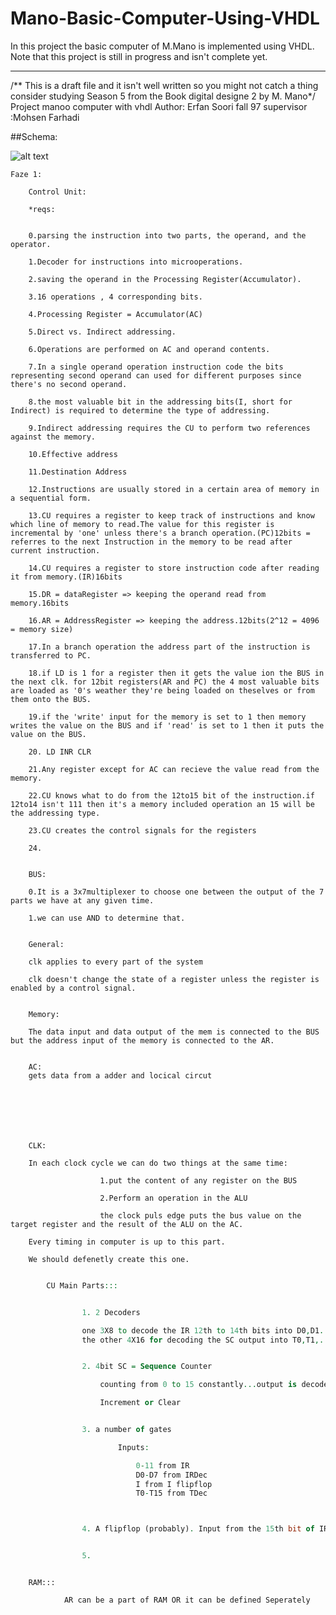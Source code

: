 # Mano-Basic-Computer-Using-VHDL
In this project the basic computer of M.Mano is implemented using VHDL.
Note that this project is still in progress and isn't complete yet.


-----------
/**
This is a draft file and it isn't well written so you might not catch a thing
consider studying Season 5 from the Book digital designe 2 by M. Mano*/
Project manoo computer with vhdl
Author: Erfan Soori
fall 97
supervisor :Mohsen Farhadi


##Schema:

![alt text](https://www.draw.io/?lightbox=1&highlight=0000ff&edit=_blank&layers=1&nav=1&title=Untitled%20Diagram.html#R7V3Zcts4Fv0aV808WIWF2B4dOUmnYmdccdKdzJsi0bYmiuiW6djprx9QJChioRaKIOFI6qqOBZGghHvuuQsugBM8%2FPH8djG6v7tMJvHsBIHJ8wk%2BP0EIyv%2FkP1nLr7yFYpE33C6mk%2BKiVcP19J%2B4aARF6%2BN0Ej9oF6ZJMkun93rjOJnP43GqtY0Wi%2BRJv%2BwmmelPvR%2FdxlbD9Xg0s1v%2Fmk7Su7yVI7pq%2FyOe3t6pJ0Na%2FL5vo%2FH320XyOC%2Bed4LwzfKVf%2FxjpPoqfujD3WiSPFWa8OsTPFwkSZr%2F9eN5GM%2BysVXDlt%2F3pubT8nsv4nm6zQ0kv%2BHnaPZY%2FPRXn6%2BLr5b%2BUsMhv%2BV99uf9IhnHD3JsXz3dTdP4%2Bn40zpqfJAhk22g2vZ3Lt2P57HghG37Gi3QqB%2FWs%2BODHdDLJunz1kAscDEDEiHx%2Fk8zT6%2BJxMPs8XSTfy5HH2RXT2WyYzJLF8gvhN2%2BG8iXbF0k6SqdJ1jtQHeWdR9n728VoMpVfR906T%2BbZ8%2B1RKgYu%2B8bxc6WpGLW3cfIjThe%2F5CXq06iQ4C%2F1XkH8aQUYSHFx1Z2GFl4gtUDpbdn7SlLyj0JYNZKOLMkN5Y9fJNlFn%2BfT1BJiI5GlyX0T%2BcRwQmKmC4SA8s7KlYIyPKLtyAQbMqHclghkLolgjPYXyeXp0%2Fjq8e724vYcvPpEP119OQenEFBLUJej6Vy2lPJqQ1ClbjXQpUybHMrTgkQiTDSJEEEskVDkkAhlxJtAmCWQ89eyLyknDLPfHT1DWnnbt3xubmI6HuvyQU5dmjDxDQCbFSfThTSS%2Bft5ssge1AoFIoAHunwxJQNbwkhpl6ZzoAUWrJGwbdWGs2T8XTa9jefxYpTKEetZqpNRzG%2B2kiod8%2FjbTTsio2rQldVCgjkEBpXaVgXGqDd5cUte0bfMgoHr%2BO%2FHeC5FkrHl41IIByk3iJR3oQSnHAvN24AONVP2rn2xYWiJbXjx3hKQ%2FInyu7y6S3%2FMtEE2fLLqOBdN24vRBYKlFx5PbM8QtWTcpMtn%2BIA8GnBceUFLRpHD1iF%2FEkKWhF6se38qunXwTwlFmnQZscUJCfTl4NdI1DZtH88uayU6zUQ1H82upcVbhrxOyVZUcxW%2F%2FucxnU3nSmQ142yKY5kBoMu%2FslGjuCVNE0jXNIZs%2BotcfmQEvVktbFuts4%2BncJkFmKYPlkxWfAQ3y2HL8W5lbJVDrFiMQpdPECFsD6%2ByOO2PLsHW6J5%2F7GRM1zjP8eghbckRMwIjKQWHsXBlD6g3a0FsQMswaJYWY3SSpdsURdO%2FH5N8KDBYvqpN9Db7951UBqo6kN8o7yP%2FbD9BmhIbLcbFW0m8ljF5JV6DM%2BL00MBIQJWl0CKuZcbOSwQMo20jYG9yVj1rcjbkEc8nZ1keNbP3s9HDw3S8zoXLMj4ERsBloXVjHzlyRerO%2BHmafsn9BsSL91%2Bz5w0AxsX7q3gxlcOQ%2BR9L7ZSCWfxSNxHV8DVvAEg1mLfVCvYheVyM43Wjp7QkHS1u43TdlSrzE0%2B0ZLMNlQoUiAMJqm0RzyQx%2FdRT1C54FE%2B4SqZLrVVIpJGGROm86F3kv724C1VyxmZHRHeMiDCSZ%2FnQWB0t0Vr%2B7H0AbAce7z6ekFfyB5FzC8rBxR9tWW5MdKcIMUdM6PJPsT9qsQMOPbeGn%2FnLTq21YRK4kTRz%2BlvYZRQgQN5EZ08otGgVHFbAUIgKk%2Bs8vsZi1ApjMzkrpAZCzjTSMYGUU74rOVNidmSwvHdytiPUnJwjSc6n%2BZ%2FooHiaQEMkEXUlyV3o8pcaYnZ81a26l84eqbp6TZR9s88WmrIjHRClQdhZ2Q3WoF0rO7OVvS%2BjwSyrsYIY6wBjLzYuENRAowmibdEIgUF0mHQNR3uuPTc4sLQ94KBMDzdCBBzxAEyPnWc6l5KZZDLK%2FmAHJSISsYFpDrBrTpY75mQjbxMN3It%2FgMd8R%2F8ADgCIKuydTSqJmmSQyerqaRnRqrgwnn1Lnl6vGvah%2FMCIHAJD2yk0dHhrJkdYrxOwspE1TC7hMPpVuew%2Bu%2BBhzVc2y%2BgiotUryj%2FyLtu1E9xLrLsDuEu3Rc9YLjOYjVBcVReuqwsiNerSAvK3cHZ4UDoimI43IhqriJoPK9OpJY%2B3riTG7CfmnSiJy7fXpoNW2qLmfrIPTvPp%2FzN5gUTXsz0xNLz4uO200G9r9Vd1qGpeyJG87bZYhNvOsxLTw%2F1o3lze7z5U5Z33dfDyRsQxxd6pvBXz9RW7104DrmJ6IahuIAmEJzVTepWEElKzhcXsIaibPdzHAm4f7rOgLCDEUC8lxKCpCcRQ9xLxll5iayZK2BOBu5oo7KSs62GRKjhd%2FoWXEemhmywkDDfEOW%2FVcTJB9JyBrGWxRjFnKByBDI8zUtMFu%2BcEqRGTEk%2BRpPmVCevCSRb1TtN%2BDPRJEdCnVWHDoROQ6UMRzHqnH3sx0Xb08yBxn%2B7GSjKyHzlYiWxmpfLOlZMkkJYlEEJlDeorrAxXbD%2F%2FSZWmb%2FafSFgZBETMwK1pGZVZGciMZK5n7wkBHwFAUQ26DUgrjj7FXEcXgKLO0Q%2FdeDIMzFVxohlCsp4AgxHiZPl%2FvX4PRmSw%2Bkz%2Bv2P0uHzvI3r2rg1oDT00aPQgCz3LNNGh%2BDLEKtOyPJlOs0HSDbUEsszTHopAKOWBCaSpZ9kSv4ZOlBAYKsQaz3ZCygcb%2BvLOh661N11a08r8oR4ZZAWkO2ZPw0GIsR5XlzGRnkPl1bTqyYGeLXMc7aFHuKzpv57%2FfTj87diMggoxYCsHJ8I9Mzq04y1pYg9MSlCPnhkOTEaufN7%2BPExAfNMscVPcGTzXRsbkAGpsjSOwoSffbAptNj1iYJvER0Q1wUGMkFkSsy0KOOEb%2B%2FKNA%2BTi6wPa34Rxx2ZBWYWe4AALBImdfe%2BWrFEoKajTbLEx03NQOF%2BzvK5Uwa5txYTu6my3WaynMtKBEIo1echNx3pro8K40VPHpQpIQbN3rP5e6VKCUUvp0qynYNOlyM7OXZyHb4la20bSLJ7rOzmHfBSQH9M1erpGEzkT7WVrIrF6GZkbLgbC%2FrQzNbeLmS7ODytBAIVenchYWAkCZCdqr4aWfDrel%2BopbmtfKiiMBA1kwt5F2bnVmrcNixCyA%2FKz3sfc415gZSDd215g5RYxlSH%2F9LHvIfcJc%2BFaf4EcSy49jrkdIvzn86erzodd%2BIO6DDGzUFkwSsxNECCH%2FaPedrPffeheAB5xz%2FQUHYLEAfuOB932pc8uPltjvmGURw%2F3%2BUEgN9PnTDK1uwB2t7Om%2FGUDk9mBnTPD0LGxZtnY%2FnhHoWTNfq9MhDBUSwYaDZNVsqd1mQjpHVRTEdTId%2FiOUaJjIssHfHhr8OFhw8dlYm0LG2aA68colxFWKXrq2qWl2zg3cpwv9GLqAf3ISUAYoJx8rH870jFjpk42pWPZU8h0bNe7vJiJBU9sDPFJeFreczHwb6rlghFXur%2FMSGBrS5eWfHgB8ID2qPV9Vxv%2FnnDi3uC0wafvG07O8uODtiJcLXAqhY8c2c1ObQixU%2FpHj95U0f6ldMzOdeLP70HGGzz6nslYHc5x9OhXHr1xwFUAWt531K7qh06qtUPLyqHKvjXZUbHJbTIfzVraMBWHtZUDZOYBjiUMduUEBLGRv4XYOMHBu%2BL7WbqyM6ak4YBEwxUta9S23Vwk2tnOVMGnzkZ%2FeQXPRBhUBRrvT2pWOHCzJ%2B94tHMWH%2BPR5IWYokRePE1%2FbYLdLlPvxgop3nsVq%2BMguL8WcqCOIjJ1pj8R2d7cOlIvRr0tRl%2B743TWID9QAq2y%2BXI9jHEaHxO1pF6zF9ay%2Bc10pn6K%2FJ3FO3MrK7Vo5mvxbCRq7M1W5oO8VOtR7q1XLlowT3rb3noYizBXS3Ha3rfP1LlyF3uvG%2Fch6uN8g0bekii3py3hG9XAt7FCGu4VXR2VeVgaUh5VWWoIanjOmuVfCXOCsC0F4dT9oK11V4gNN1hP2HiDsR5HkA03UGP5nShKuj3r%2BHGaw8sOiIhAs7CRrJp2Dp2X3dXn07LjyHvMp1F7cuMIohZABNsFEQwaRMyOtA59hgwBZm7YA0nUd7zF7OmXQ58ky%2FyDAAW1W2B8pOUtaRkQWyv3oOVld%2BHS8gteVu9rYRw3d7MLQdn7Xm7%2Fmyq77MhaoaRWITZw48E6VWeC91no6uWk4iOEsgWE7UEIhg0hx%2BnCRyfe3H8HMgR6r5dm9tzj0Y3nJEhRHZN0nhx5WzMbE%2FOys3CJ2U7RHd1481TxIJSd23mwo7K34chHxqIlAaKGqi67WlvdykCfqs6P5dF%2B3Pj2AATDBpCdNzw68dRcBiFQ%2F6biJR9I48uFt1YxhCCoY3LOjwMfGVrZnJJlVyFTsmvXy4NWdCiMepkwFL3vBQaVg%2BE5qio6lIqO6hS9rLQ70fbJ3W6xi6Oorla%2B269%2FqRbOBVYhZ26UDqlZ%2BLl1hRw3V9fQrk%2Fy4MFsm6CbJdY%2B%2BLaoxQxs8RU1C39JY6Qx1BBpOxdjWl%2Ba0siAro9KRt53ktS5XpARnZU5IwYrI1bLyt1Sb7lvc8DUyymtbnFurARjGDs%2B3V1VzMJ%2BGq3r1ztD911dWZbhc8Qr4M6wW7eRvj%2FoBgZICq1aIJqVh4DVq%2Bk2%2FNb%2By9bRLm0xtnkwWfkkv4ytnto%2FsIUQGmtTznTaNli7KcLbPbWo3IE8YMLOKBnWErYAvA3CJtSqvuRwXc%2B%2BKVuEkoKHulNd8nWBaqjTOahbE%2Bidzje65iXWQwF2ZKUfKG5aAipd5nVujZDwtnWobSOAjHX1CBQ7%2F3g2An277ZXUKMAnum%2BON2ZMdG%2BfRqGYBnUeSMCmAUM2wBDgKOKIEW5OsDAUDYpPEKBcGJu9b3%2BaEQGDCGImimeZ5dVdH0Qt%2Bnbnm6IzVxLCjRgA1q3EbZf%2FFaBDQS8EYJDBkhKSQRVasIKDFebK6uyd0btJSbLzwFY6Qg0lacs2QDMiJsXZs%2FVaZ97Bir13vFoTDAIJKfoxC6HoBqBWGaWIxAAolEqVoQ31AZlpTCsj6pm%2FMejbt9%2BPv2mEdf5GLdB3MMATPPPiFFmqU8pXLgUa8BUp84YYzOCNyArMBtIRGHCbsVunZPPkaVGMl2eCRQ7001laAFV%2BMi5RTf9%2BTPLZXoXvShO9zf59rW6W3ya%2FP2%2B3NGrPo41iPObANTltaaJ2ZaX9ZvlqZ%2B6amJghjDmmrrlDU8wdNJpMXQ%2Bnyez1n%2BB29uEP%2FOHbn5df%2BPXFqXJg9qE1xTLLvY2QZgJRfvb32v3tBiQqS1FURqJ2csRBoZQOh%2FtNPu9wDDgKivmQkcEtpzB2JTcc6R15DI%2FcMGxhDVrgMAwEMhEmMnjLQpciTrGP%2BYVFbJNd0DD8RjJAwZUAhdpHFpPSVCLgLU%2FrBlsL1TpHsLUANh6BDsDGI9gn2FyFNprntEKdcpOyD04flu7KmbwA8vtn24e6Bts6UWHUB7bgQCEj%2Bc7UVOkGNKOoHrj7eU%2BuLHYrwoVH4VL7QPNuhevK2LYiXHTwwuUdau5%2F%2F3mD3n%2F%2B8ZSe0y%2FDy6u3JLpyxj3Di%2FeBCqASvaK2NvQF3AhGoRADjisvS0C%2BaqrdAvKzKwUB8c1W%2BTYjk1DeGbrLBaG5OEJ2PajUJalUzu75LzN9saHj9hyrx8un7%2BLx6ylZ3H3%2F3%2Fvv3%2BfRz4%2FuzMVu9IyIi56n8%2FvH9OAY2tptWO1c2gUDuAXsYoA2BJw8pkcJLzXa3z778u0iyUZ9pfLyZ91dJpM4u%2BL%2F)


	Faze 1:
	
		Control Unit:

		*reqs:


		0.parsing the instruction into two parts, the operand, and the operator.

		1.Decoder for instructions into microoperations.

		2.saving the operand in the Processing Register(Accumulator).

		3.16 operations , 4 corresponding bits.

		4.Processing Register = Accumulator(AC)

		5.Direct vs. Indirect addressing.

		6.Operations are performed on AC and operand contents.

		7.In a single operand operation instruction code the bits representing second operand can used for different purposes since there's no second operand.

		8.the most valuable bit in the addressing bits(I, short for Indirect) is required to determine the type of addressing.

		9.Indirect addressing requires the CU to perform two references against the memory.

		10.Effective address

		11.Destination Address

		12.Instructions are usually stored in a certain area of memory in a sequential form.

		13.CU requires a register to keep track of instructions and know which line of memory to read.The value for this register is incremental by 'one' unless there's a branch operation.(PC)12bits = referres to the next Instruction in the memory to be read after current instruction.

		14.CU requires a register to store instruction code after reading it from memory.(IR)16bits

		15.DR = dataRegister => keeping the operand read from memory.16bits

		16.AR = AddressRegister => keeping the address.12bits(2^12 = 4096 = memory size)

		17.In a branch operation the address part of the instruction is transferred to PC.

		18.if LD is 1 for a register then it gets the value ion the BUS in the next clk. for 12bit registers(AR and PC) the 4 most valuable bits are loaded as '0's weather they're being loaded on theselves or from them onto the BUS.

		19.if the 'write' input for the memory is set to 1 then memory writes the value on the BUS and if 'read' is set to 1 then it puts the value on the BUS.

		20. LD INR CLR

		21.Any register except for AC can recieve the value read from the memory.

		22.CU knows what to do from the 12to15 bit of the instruction.if 12to14 isn't 111 then it's a memory included operation an 15 will be the addressing type.

		23.CU creates the control signals for the registers

		24.


		BUS:

		0.It is a 3x7multiplexer to choose one between the output of the 7 parts we have at any given time.

		1.we can use AND to determine that.


		General:

		clk applies to every part of the system

		clk doesn't change the state of a register unless the register is enabled by a control signal.


		Memory:

		The data input and data output of the mem is connected to the BUS but the address input of the memory is connected to the AR.


		AC:
		gets data from a adder and locical circut







		CLK:

		In each clock cycle we can do two things at the same time:	

						1.put the content of any register on the BUS

						2.Perform an operation in the ALU

						the clock puls edge puts the bus value on the target register and the result of the ALU on the AC.

		Every timing in computer is up to this part.

		We should defenetly create this one.






```VHDL

		CU Main Parts:::


				1. 2 Decoders

				one 3X8 to decode the IR 12th to 14th bits into D0,D1...,D7 for the control gates.
				the other 4X16 for decoding the SC output into T0,T1,...,T15 for the control gates.


				2. 4bit SC = Sequence Counter

					counting from 0 to 15 constantly...output is decoded by one of the decoders

					Increment or Clear


				3. a number of gates 

						Inputs:

							0-11 from IR
							D0-D7 from IRDec
							I from I flipflop
							T0-T15 from TDec



				4. A flipflop (probably). Input from the 15th bit of IR


				5. 



```


		RAM:::

				AR can be a part of RAM OR it can be defined Seperately

